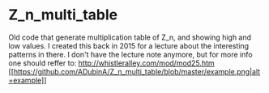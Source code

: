 # Z_n_multi_table
Old code that generate multiplication table of Z_n, and showing high and low values.
I created this back in 2015 for a lecture about the interesting patterns in there. 
I don't have the lecture note anymore, but for more info one should reffer to:
http://whistleralley.com/mod/mod25.htm
[[https://github.com/ADubinA/Z_n_multi_table/blob/master/example.png|alt=example]]

